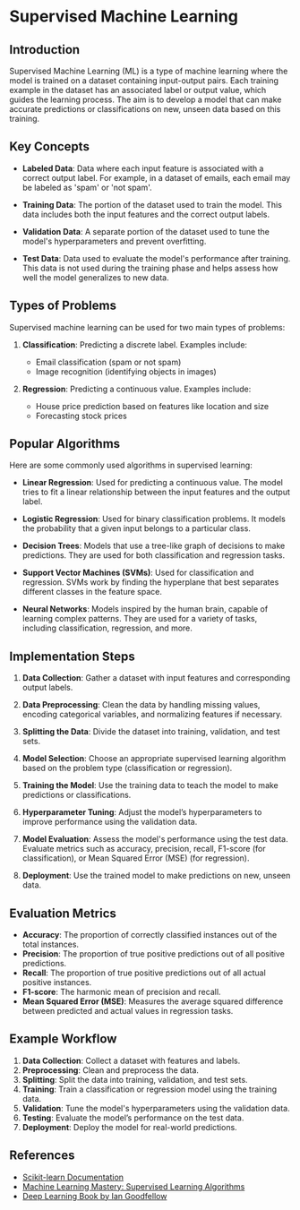 # Supervised Machine Learning

## Introduction

Supervised Machine Learning (ML) is a type of machine learning where the model is trained on a dataset containing input-output pairs. Each training example in the dataset has an associated label or output value, which guides the learning process. The aim is to develop a model that can make accurate predictions or classifications on new, unseen data based on this training.

## Key Concepts

- **Labeled Data**: Data where each input feature is associated with a correct output label. For example, in a dataset of emails, each email may be labeled as 'spam' or 'not spam'.

- **Training Data**: The portion of the dataset used to train the model. This data includes both the input features and the correct output labels.

- **Validation Data**: A separate portion of the dataset used to tune the model's hyperparameters and prevent overfitting.

- **Test Data**: Data used to evaluate the model's performance after training. This data is not used during the training phase and helps assess how well the model generalizes to new data.

## Types of Problems

Supervised machine learning can be used for two main types of problems:

1. **Classification**: Predicting a discrete label. Examples include:
   - Email classification (spam or not spam)
   - Image recognition (identifying objects in images)

2. **Regression**: Predicting a continuous value. Examples include:
   - House price prediction based on features like location and size
   - Forecasting stock prices

## Popular Algorithms

Here are some commonly used algorithms in supervised learning:

- **Linear Regression**: Used for predicting a continuous value. The model tries to fit a linear relationship between the input features and the output label.

- **Logistic Regression**: Used for binary classification problems. It models the probability that a given input belongs to a particular class.

- **Decision Trees**: Models that use a tree-like graph of decisions to make predictions. They are used for both classification and regression tasks.

- **Support Vector Machines (SVMs)**: Used for classification and regression. SVMs work by finding the hyperplane that best separates different classes in the feature space.

- **Neural Networks**: Models inspired by the human brain, capable of learning complex patterns. They are used for a variety of tasks, including classification, regression, and more.

## Implementation Steps

1. **Data Collection**: Gather a dataset with input features and corresponding output labels.

2. **Data Preprocessing**: Clean the data by handling missing values, encoding categorical variables, and normalizing features if necessary.

3. **Splitting the Data**: Divide the dataset into training, validation, and test sets.

4. **Model Selection**: Choose an appropriate supervised learning algorithm based on the problem type (classification or regression).

5. **Training the Model**: Use the training data to teach the model to make predictions or classifications.

6. **Hyperparameter Tuning**: Adjust the model’s hyperparameters to improve performance using the validation data.

7. **Model Evaluation**: Assess the model's performance using the test data. Evaluate metrics such as accuracy, precision, recall, F1-score (for classification), or Mean Squared Error (MSE) (for regression).

8. **Deployment**: Use the trained model to make predictions on new, unseen data.

## Evaluation Metrics

- **Accuracy**: The proportion of correctly classified instances out of the total instances.
- **Precision**: The proportion of true positive predictions out of all positive predictions.
- **Recall**: The proportion of true positive predictions out of all actual positive instances.
- **F1-score**: The harmonic mean of precision and recall.
- **Mean Squared Error (MSE)**: Measures the average squared difference between predicted and actual values in regression tasks.

## Example Workflow

1. **Data Collection**: Collect a dataset with features and labels.
2. **Preprocessing**: Clean and preprocess the data.
3. **Splitting**: Split the data into training, validation, and test sets.
4. **Training**: Train a classification or regression model using the training data.
5. **Validation**: Tune the model's hyperparameters using the validation data.
6. **Testing**: Evaluate the model’s performance on the test data.
7. **Deployment**: Deploy the model for real-world predictions.

## References

- [Scikit-learn Documentation](https://scikit-learn.org/stable/user_guide.html)
- [Machine Learning Mastery: Supervised Learning Algorithms](https://machinelearningmastery.com/supervised-learning-algorithms/)
- [Deep Learning Book by Ian Goodfellow](https://www.deeplearningbook.org/)

